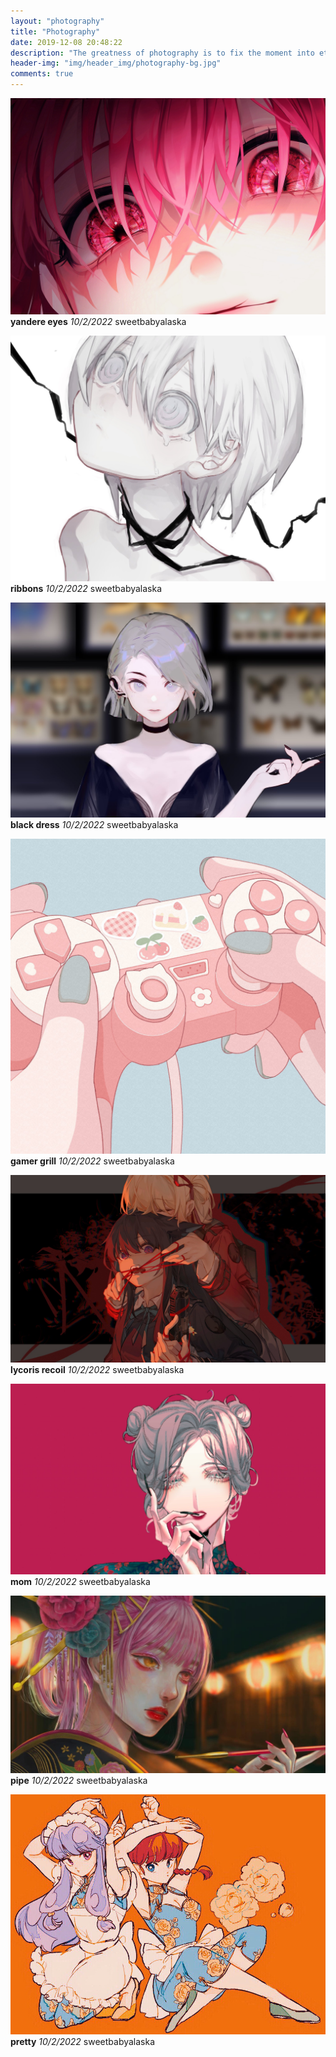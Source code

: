 ```yaml
---
layout: "photography"
title: "Photography"
date: 2019-12-08 20:48:22
description: "The greatness of photography is to fix the moment into eternity, Attach importance to surprise you inadvertently, this is one of the photography's charm!"
header-img: "img/header_img/photography-bg.jpg"
comments: true
---
```


![甬江夜景](photo/hehehe.jpg)
<strong>yandere eyes</strong>
<em>10/2/2022</em>
<span>sweetbabyalaska</span>

![甬江夜景](photo/1axa.jpg)
<strong>ribbons</strong>
<em>10/2/2022</em>
<span>sweetbabyalaska</span>

![甬江夜景](photo/ggxyz.jpg)
<strong>black dress</strong>
<em>10/2/2022</em>
<span>sweetbabyalaska</span>

![晚霞](photo/ggxxx.jpg)
<strong>gamer grill</strong>
<em>10/2/2022</em>
<span>sweetbabyalaska</span>

![云彩](photo/lico1.jpg)
<strong>lycoris recoil</strong>
<em>10/2/2022</em>
<span>sweetbabyalaska</span>

![绿水青山](photo/sche8.jpg)
<strong>mom</strong>
<em>10/2/2022</em>
<span>sweetbabyalaska</span>

![涟漪](photo/pipe1.jpg)
<strong>pipe</strong>
<em>10/2/2022</em>
<span>sweetbabyalaska</span>

![东方明珠](photo/2ggxx.jpg)
<strong>pretty</strong>
<em>10/2/2022</em>
<span>sweetbabyalaska</span>

